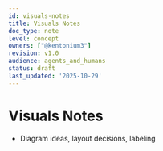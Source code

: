 ```yaml
---
id: visuals-notes
title: Visuals Notes
doc_type: note
level: concept
owners: ["@kentonium3"]
revision: v1.0
audience: agents_and_humans
status: draft
last_updated: '2025-10-29'
---
```


# Visuals Notes

- Diagram ideas, layout decisions, labeling
